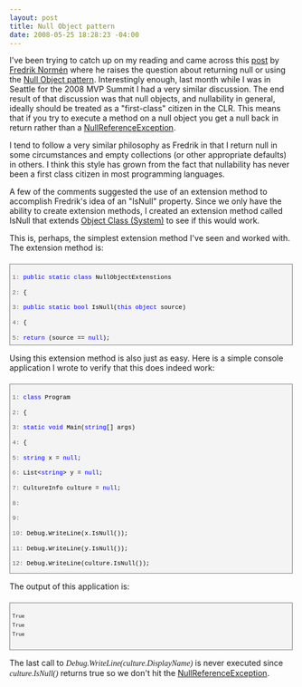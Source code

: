 ```yaml
---
layout: post
title: Null Object pattern
date: 2008-05-25 18:28:23 -04:00
---
```


I've been trying to catch up on my reading and came across this [post](http://weblogs.asp.net/fredriknormen/archive/2008/05/22/avoid-returning-quot-null-quot-and-use-the-null-object-pattern.aspx "Avoid returning ") by [Fredrik Normén](http://weblogs.asp.net/fredriknormen/default.aspx) where he raises the question about returning null or using the [Null Object pattern](http://en.wikipedia.org/wiki/Null_object_pattern). Interestingly enough, last month while I was in Seattle for the 2008 MVP Summit I had a very similar discussion. The end result of that discussion was that null objects, and nullability in general, ideally should be treated as a "first-class" citizen in the CLR. This means that if you try to execute a method on a null object you get a null back in return rather than a [NullReferenceException](http://msdn.microsoft.com/library/system.nullreferenceexception.aspx).

I tend to follow a very similar philosophy as Fredrik in that I return null in some circumstances and empty collections (or other appropriate defaults) in others. I think this style has grown from the fact that nullability has never been a first class citizen in most programming languages.

A few of the comments suggested the use of an extension method to accomplish Fredrik's idea of an "IsNull" property. Since we only have the ability to create extension methods, I created an extension method called IsNull that extends [Object Class (System)](http://msdn.microsoft.com/library/system.object.aspx) to see if this would work. 

This is, perhaps, the simplest extension method I've seen and worked with. The extension method is:
  <div style="border-right: gray 1px solid; padding-right: 4px; border-top: gray 1px solid; padding-left: 4px; font-size: 8pt; padding-bottom: 4px; margin: 20px 0px 10px; overflow: auto; border-left: gray 1px solid; width: 97.5%; cursor: text; max-height: 200px; line-height: 12pt; padding-top: 4px; border-bottom: gray 1px solid; font-family: consolas, 'Courier New', courier, monospace; height: 134px; background-color: #f4f4f4">   <div style="padding-right: 0px; padding-left: 0px; font-size: 8pt; padding-bottom: 0px; overflow: visible; width: 100%; color: black; border-top-style: none; line-height: 12pt; padding-top: 0px; font-family: consolas, 'Courier New', courier, monospace; border-right-style: none; border-left-style: none; background-color: #f4f4f4; border-bottom-style: none">     

<span style="color: #606060">   1:</span> <span style="color: #0000ff">public</span> <span style="color: #0000ff">static</span> <span style="color: #0000ff">class</span> NullObjectExtenstions

<span style="color: #606060">   2:</span> {

<span style="color: #606060">   3:</span>     <span style="color: #0000ff">public</span> <span style="color: #0000ff">static</span> <span style="color: #0000ff">bool</span> IsNull(<span style="color: #0000ff">this</span> <span style="color: #0000ff">object</span> source)

<span style="color: #606060">   4:</span>     {

<span style="color: #606060">   5:</span>         <span style="color: #0000ff">return</span> (source == <span style="color: #0000ff">null</span>);

<span style="color: #606060">   6:</span>     }

<span style="color: #606060">   7:</span> }

  </div>
</div>



Using this extension method is also just as easy. Here is a simple console application I wrote to verify that this does indeed work:


<div style="border-right: gray 1px solid; padding-right: 4px; border-top: gray 1px solid; padding-left: 4px; font-size: 8pt; padding-bottom: 4px; margin: 20px 0px 10px; overflow: auto; border-left: gray 1px solid; width: 97.5%; cursor: text; max-height: 400px; line-height: 12pt; padding-top: 4px; border-bottom: gray 1px solid; font-family: consolas, 'Courier New', courier, monospace; height: 325px; background-color: #f4f4f4">
  <div style="padding-right: 0px; padding-left: 0px; font-size: 8pt; padding-bottom: 0px; overflow: visible; width: 100%; color: black; border-top-style: none; line-height: 12pt; padding-top: 0px; font-family: consolas, 'Courier New', courier, monospace; border-right-style: none; border-left-style: none; background-color: #f4f4f4; border-bottom-style: none">
    

<span style="color: #606060">   1:</span> <span style="color: #0000ff">class</span> Program

<span style="color: #606060">   2:</span> {

<span style="color: #606060">   3:</span>     <span style="color: #0000ff">static</span> <span style="color: #0000ff">void</span> Main(<span style="color: #0000ff">string</span>[] args)

<span style="color: #606060">   4:</span>     {

<span style="color: #606060">   5:</span>         <span style="color: #0000ff">string</span> x = <span style="color: #0000ff">null</span>;

<span style="color: #606060">   6:</span>         List<<span style="color: #0000ff">string</span>> y = <span style="color: #0000ff">null</span>;

<span style="color: #606060">   7:</span>         CultureInfo culture = <span style="color: #0000ff">null</span>;

<span style="color: #606060">   8:</span>  

<span style="color: #606060">   9:</span>  

<span style="color: #606060">  10:</span>         Debug.WriteLine(x.IsNull());

<span style="color: #606060">  11:</span>         Debug.WriteLine(y.IsNull());

<span style="color: #606060">  12:</span>         Debug.WriteLine(culture.IsNull());

<span style="color: #606060">  13:</span>  

<span style="color: #606060">  14:</span>         <span style="color: #0000ff">if</span> (!culture.IsNull())

<span style="color: #606060">  15:</span>         {

<span style="color: #606060">  16:</span>             Debug.WriteLine(culture.DisplayName);

<span style="color: #606060">  17:</span>         }

<span style="color: #606060">  18:</span>     }

<span style="color: #606060">  19:</span> }

  </div>
</div>



The output of this application is:


<div style="border-right: gray 1px solid; padding-right: 4px; border-top: gray 1px solid; padding-left: 4px; font-size: 8pt; padding-bottom: 4px; margin: 20px 0px 10px; overflow: auto; border-left: gray 1px solid; width: 97.5%; cursor: text; max-height: 200px; line-height: 12pt; padding-top: 4px; border-bottom: gray 1px solid; font-family: consolas, 'Courier New', courier, monospace; height: 74px; background-color: #f4f4f4">
  

```
True
True
True
```

</div>



The last call to *<font face="Consolas">Debug.WriteLine(culture.DisplayName)</font>* is never executed since *<font face="Consolas">culture.IsNull()</font>* returns true so we don't hit the [NullReferenceException](http://msdn.microsoft.com/library/system.nullreferenceexception.aspx).
